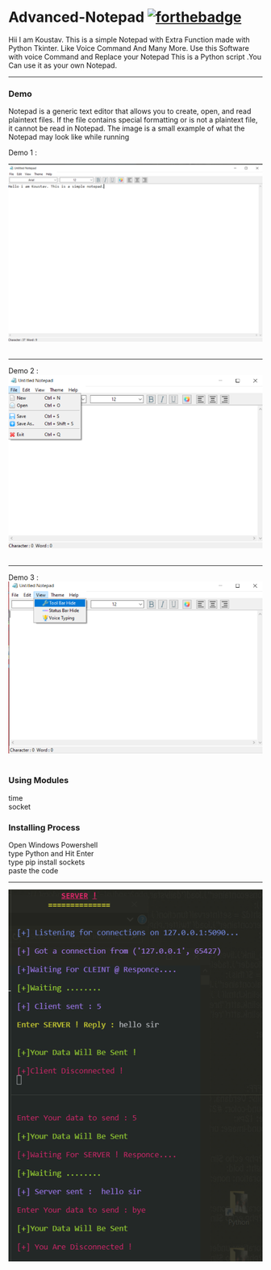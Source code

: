 # Advanced-Notepad  [![forthebadge](https://forthebadge.com/images/badges/made-with-python.svg)](https://forthebadge.com)
  
Hii I am Koustav. 
This is a simple Notepad with Extra Function made with Python Tkinter. Like Voice Command And Many More. Use this Software with voice Command and Replace your Notepad
This is a Python script .You Can use it as your own Notepad.

---
### Demo

Notepad is a generic text editor  that allows you to create, open, and read plaintext files. If the file contains special formatting or is not a plaintext file, it cannot be read in Notepad. The image is a small example of what the Notepad may look like while running

Demo 1 :

<img src="https://github.com/Koustav-Dey/Advanced-Notepad/blob/main/img_1.png?raw=true" />    
</a>&nbsp;&nbsp;

<hr>

Demo 2 :
<img src="https://github.com/Koustav-Dey/Advanced-Notepad/blob/main/img_2.png?raw=true" />    
</a>&nbsp;&nbsp;

<hr>

Demo 3 :
<img src="https://github.com/Koustav-Dey/Advanced-Notepad/blob/main/img_3.png?raw=true" />    
</a>&nbsp;&nbsp;



### Using Modules

<p>
  time<br>socket
</p>

### Installing Process

<p>
  Open Windows Powershell<br>type Python and Hit Enter<br>type pip install sockets<br>paste the code
</p>
<hr>
<a>
    <img src="https://github.com/Koustav-Dey/Client-Sever-Interaction/blob/main/Img/Client-Server-%20Interaction.png?raw=true" />    
</a>&nbsp;&nbsp;

